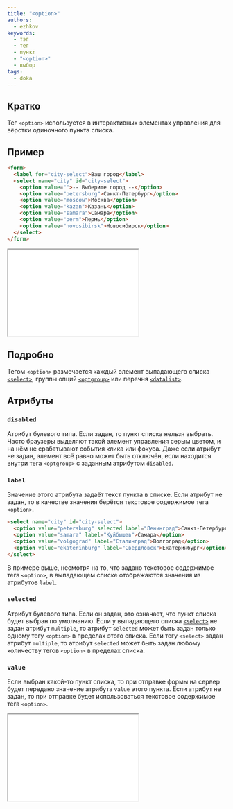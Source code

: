 ```yaml
---
title: "<option>"
authors:
  - ezhkov
keywords:
  - тэг
  - тег
  - пункт
  - "<option>"
  - выбор
tags:
  - doka
---
```


## Кратко

Тег `<option>` используется в интерактивных элементах управления для вёрстки одиночного пункта списка.

## Пример

```html
<form>
  <label for="city-select">Ваш город</label>
  <select name="city" id="city-select">
    <option value="">-- Выберите город --</option>
    <option value="petersburg">Санкт-Петербург</option>
    <option value="moscow">Москва</option>
    <option value="kazan">Казань</option>
    <option value="samara">Самара</option>
    <option value="perm">Пермь</option>
    <option value="novosibirsk">Новосибирск</option>
  </select>
</form>
```

<iframe title="Стандартный выпадающий список" src="demos/default/" height="200"></iframe>

## Подробно

Тегом `<option>` размечается каждый элемент выпадающего списка [`<select>`](/html/select), группы опций [`<optgroup>`](/html/optgroup) или перечня [`<datalist>`](/html/datalist).

## Атрибуты

### `disabled`

Атрибут булевого типа. Если задан, то пункт списка нельзя выбрать. Часто браузеры выделяют такой элемент управления серым цветом, и на нём не срабатывают события клика или фокуса. Даже если атрибут не задан, элемент всё равно может быть отключён, если находится внутри тега `<optgroup>` с заданным атрибутом `disabled`.

### `label`

Значение этого атрибута задаёт текст пункта в списке. Если атрибут не задан, то в качестве значения берётся текстовое содержимое тега `<option>`.

```html
<select name="city" id="city-select">
  <option value="petersburg" selected label="Ленинград">Санкт-Петербург</option>
  <option value="samara" label="Куйбышев">Самара</option>
  <option value="volgograd" label="Сталинград">Волгоград</option>
  <option value="ekaterinburg" label="Свердловск">Екатеринбург</option>
</select>
```

В примере выше, несмотря на то, что задано текстовое содержимое тега `<option>`, в выпадающем списке отображаются значения из атрибутов `label`.

### `selected`

Атрибут булевого типа. Если он задан, это означает, что пункт списка будет выбран по умолчанию. Если у выпадающего списка [`<select>`](/html/select/) не задан атрибут `multiple`, то атрибут `selected` может быть задан только одному тегу `<option>` в пределах этого списка. Если тегу `<select>` задан атрибут `multiple`, то атрибут `selected` может быть задан любому количеству тегов `<option>` в пределах списка.

### `value`

Если выбран какой-то пункт списка, то при отправке формы на сервер будет передано значение атрибута `value` этого пункта. Если атрибут не задан, то при отправке будет использоваться текстовое содержимое тега `<option>`.

<iframe title="Разные атрибуты" src="demos/option-attrs/" height="200"></iframe>
